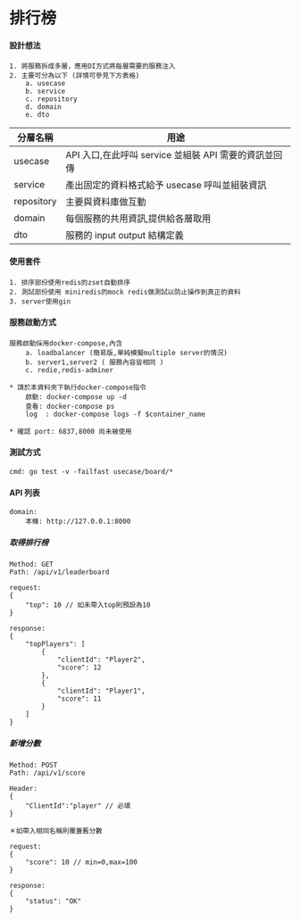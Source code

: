 # 排行榜

#### 設計想法

```
1. 將服務拆成多層，應用DI方式將每層需要的服務注入
2. 主要可分為以下 (詳情可參見下方表格)
    a. usecase
    b. service
    c. repository
    d. domain
    e. dto
```

| 分層名稱   | 用途                                                  |
| ---------- | ----------------------------------------------------- |
| usecase    | API 入口,在此呼叫 service 並組裝 API 需要的資訊並回傳 |
| service    | 產出固定的資料格式給予 usecase 呼叫並組裝資訊         |
| repository | 主要與資料庫做互動                                    |
| domain     | 每個服務的共用資訊,提供給各層取用                     |
| dto        | 服務的 input output 結構定義                          |

#### 使用套件

```
1. 排序部份使用redis的zset自動排序
2. 測試部份使用 miniredis的mock redis做測試以防止操作到真正的資料
3. server使用gin
```

#### 服務啟動方式

```
服務啟動採用docker-compose,內含
    a. loadbalancer (簡易版,單純模擬multiple server的情況)
    b. server1,server2 ( 服務內容皆相同 )
    c. redie,redis-adminer
```

```
* 請於本資料夾下執行docker-compose指令
    啟動: docker-compose up -d
    查看: docker-compose ps
    log  : docker-compose logs -f $container_name

* 確認 port: 6837,8000 尚未被使用
```

#### 測試方式

```
cmd: go test -v -failfast usecase/board/*
```

#### API 列表

```
domain:
    本機: http://127.0.0.1:8000
```

##### 取得排行榜

```
Method: GET
Path: /api/v1/leaderboard

request:
{
    "top": 10 // 如未帶入top則預設為10
}

response:
{
    "topPlayers": [
        {
            "clientId": "Player2",
            "score": 12
        },
        {
            "clientId": "Player1",
            "score": 11
        }
    ]
}
```

##### 新增分數

```
Method: POST
Path: /api/v1/score

Header:
{
    "ClientId":"player" // 必填
}

＊如帶入相同名稱則覆蓋舊分數

request:
{
    "score": 10 // min=0,max=100
}

response:
{
    "status": "OK"
}
```
